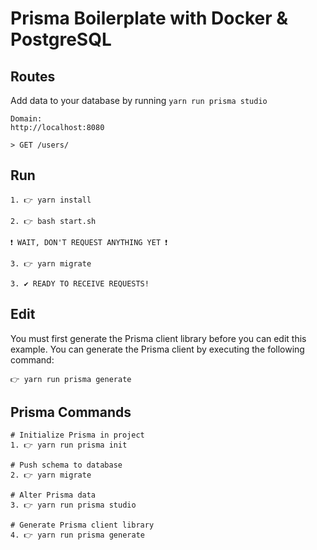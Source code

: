 # Prisma Boilerplate with Docker & PostgreSQL

## Routes
Add data to your database by running `yarn run prisma studio`
```
Domain:
http://localhost:8080

> GET /users/
```

## Run
```
1. 👉 yarn install

2. 👉 bash start.sh

❗ WAIT, DON'T REQUEST ANYTHING YET ❗

3. 👉 yarn migrate

3. ✔️ READY TO RECEIVE REQUESTS!
```

## Edit
You must first generate the Prisma client library before you can edit this example. 
You can generate the Prisma client by executing the following command:
```
👉 yarn run prisma generate
```

## Prisma Commands
```
# Initialize Prisma in project
1. 👉 yarn run prisma init 

# Push schema to database
2. 👉 yarn migrate

# Alter Prisma data
3. 👉 yarn run prisma studio

# Generate Prisma client library
4. 👉 yarn run prisma generate
```
